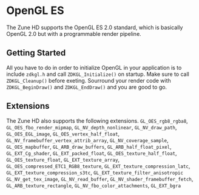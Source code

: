 # OpenGL ES
The Zune HD supports the OpenGL ES 2.0 standard, which is basically OpenGL 2.0 but with a programmable render pipeline.

## Getting Started
All you have to do in order to initialize OpenGL in your application is to include ``zdkgl.h`` and call ``ZDKGL_Initialize()`` on startup. Make sure to call ``ZDKGL_Cleanup()`` before exeting. 
Sourround your render code with ``ZDKGL_BeginDraw()`` and ``ZDKGL_EndDraw()`` and you are good to go.

## Extensions
The Zune HD also supports the following extensions. 
``GL_OES_rgb8_rgba8``, ``GL_OES_fbo_render_mipmap``, ``GL_NV_depth_nonlinear``, ``GL_NV_draw_path``, ``GL_OES_EGL_image``, ``GL_OES_vertex_half_float``, ``GL_NV_framebuffer_vertex_attrib_array``, ``GL_NV_coverage_sample``, ``GL_OES_mapbuffer``, ``GL_ARB_draw_buffers``, ``GL_ARB_half_float_pixel``, ``GL_EXT_Cg_shader``, ``GL_EXT_packed_float``, ``GL_OES_texture_half_float``, ``GL_OES_texture_float``, ``GL_EXT_texture_array``, ``GL_OES_compressed_ETC1_RGB8_texture``, ``GL_EXT_texture_compression_latc``, ``GL_EXT_texture_compression_s3tc``, ``GL_EXT_texture_filter_anisotropic`` ``GL_NV_get_tex_image``, ``GL_NV_read_buffer``, ``GL_NV_shader_framebuffer_fetch``, ``GL_ARB_texture_rectangle``, ``GL_NV_fbo_color_attachments``, ``GL_EXT_bgra``